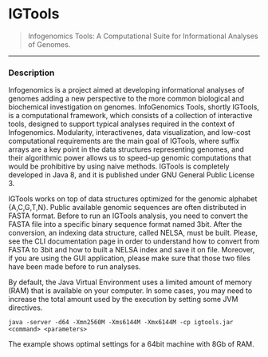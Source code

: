 # IGTools
>Infogenomics Tools: A Computational Suite for Informational Analyses of Genomes.


<hr />

### Description
Infogenomics is a project aimed at developing informational analyses of genomes adding a new perspective to the more common biological and biochemical investigation on genomes. InfoGenomics Tools, shortly IGTools, is a computational framework, which consists of a collection of interactive tools, designed to support typical analyses required in the context of Infogenomics. Modularity, interactivenes, data visualization, and low-cost computational requirements are the main goal of IGTools, where suffix arrays are a key point in the data structures representing genomes, and their algorithmic power allows us to speed-up genomic computations that would be prohibitive by using naive methods.
IGTools is completely developed in Java 8, and it is published under GNU General Public License 3.

IGTools works on top of data structures optimized for the genomic alphabet {A,C,G,T,N}. Public available genomic sequences are often distributed in FASTA format.
Before to run an IGTools analysis, you need to convert the FASTA file into a specific binary sequence format named 3bit. After the conversion, an indexing data structure, called NELSA, must be built. Please, see the CLI documentation page in order to understand how to convert from FASTA to 3bit and how to built a NELSA index and save it on file.
Moreover, if you are using the GUI application, please make sure that those two files have been made before to run analyses.

By default, the Java Virtual Environment uses a limited amount of memory (RAM) that is available on your computer. In some cases, you may need to increase the total amount used by the execution by setting some JVM directives.
 ```
java -server -d64 -Xmn2560M -Xms6144M -Xmx6144M -cp igtools.jar <command> <parameters>
 ```
 
The example shows optimal settings for a 64bit machine with 8Gb of RAM.
